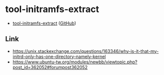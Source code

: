 

# tool-initramfs-extract

* [tool-initramfs-extract](https://samwhelp.github.io/tool-initramfs-extract/) ([GitHub](https://github.com/samwhelp/tool-initramfs-extract))


## Link

* https://unix.stackexchange.com/questions/163346/why-is-it-that-my-initrd-only-has-one-directory-namely-kernel
* https://www.ubuntu-tw.org/modules/newbb/viewtopic.php?post_id=362052#forumpost362052
